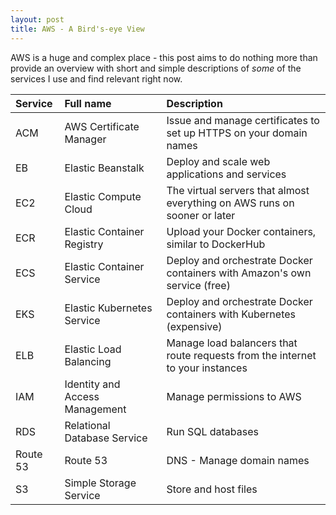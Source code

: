 ```yaml
---
layout: post
title: AWS - A Bird's-eye View
---
```


AWS is a huge and complex place - this post aims to do nothing more than provide an overview with short and simple descriptions of _some_ of the services I use and find relevant right now.

| Service  | Full name                      | Description                                                                   |
| :------- | :----------------------------- | :---------------------------------------------------------------------------- |
| ACM      | AWS Certificate Manager        | Issue and manage certificates to set up HTTPS on your domain names            |
| EB       | Elastic Beanstalk              | Deploy and scale web applications and services                                |
| EC2      | Elastic Compute Cloud          | The virtual servers that almost everything on AWS runs on sooner or later     |
| ECR      | Elastic Container Registry     | Upload your Docker containers, similar to DockerHub                           |
| ECS      | Elastic Container Service      | Deploy and orchestrate Docker containers with Amazon's own service (free)     |
| EKS      | Elastic Kubernetes Service     | Deploy and orchestrate Docker containers with Kubernetes (expensive)          |
| ELB      | Elastic Load Balancing         | Manage load balancers that route requests from the internet to your instances |
| IAM      | Identity and Access Management | Manage permissions to AWS                                                     |
| RDS      | Relational Database Service    | Run SQL databases                                                             |
| Route 53 | Route 53                       | DNS - Manage domain names                                                     |
| S3       | Simple Storage Service         | Store and host files                                                          |
